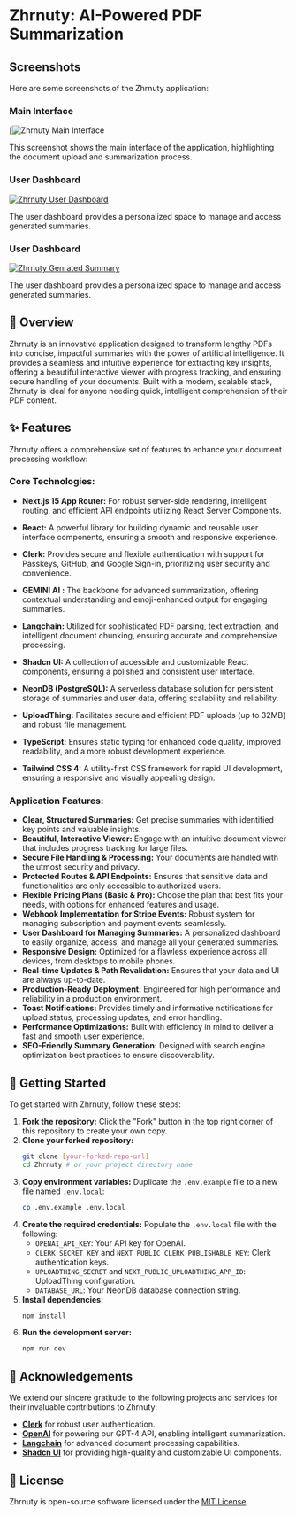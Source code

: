 # Zhrnuty: AI-Powered PDF Summarization

## Screenshots

Here are some screenshots of the Zhrnuty application:

### Main Interface

[![Zhrnuty Main Interface](https://ik.imagekit.io/x4uskqquc/Screenshot%202025-06-03%20195016.png)

This screenshot shows the main interface of the application, highlighting the document upload and summarization process.

### User Dashboard

[![Zhrnuty User Dashboard](https://ik.imagekit.io/x4uskqquc/uploadpic.png)](https://example.com/dashboard)

The user dashboard provides a personalized space to manage and access generated summaries.

### User Dashboard

[![Zhrnuty Genrated  Summary](https://ik.imagekit.io/x4uskqquc/summarypic.png)](https://example.com/dashboard)

The user dashboard provides a personalized space to manage and access generated summaries.

## 🚀 Overview

Zhrnuty is an innovative application designed to transform lengthy PDFs into concise, impactful summaries with the power of artificial intelligence. It provides a seamless and intuitive experience for extracting key insights, offering a beautiful interactive viewer with progress tracking, and ensuring secure handling of your documents. Built with a modern, scalable stack, Zhrnuty is ideal for anyone needing quick, intelligent comprehension of their PDF content.

## ✨ Features

Zhrnuty offers a comprehensive set of features to enhance your document processing workflow:

### Core Technologies:

- **Next.js 15 App Router:** For robust server-side rendering, intelligent routing, and efficient API endpoints utilizing React Server Components.
- **React:** A powerful library for building dynamic and reusable user interface components, ensuring a smooth and responsive experience.
- **Clerk:** Provides secure and flexible authentication with support for Passkeys, GitHub, and Google Sign-in, prioritizing user security and convenience.
- **GEMINI AI :** The backbone for advanced summarization, offering contextual understanding and emoji-enhanced output for engaging summaries.
- **Langchain:** Utilized for sophisticated PDF parsing, text extraction, and intelligent document chunking, ensuring accurate and comprehensive processing.
- **Shadcn UI:** A collection of accessible and customizable React components, ensuring a polished and consistent user interface.
- **NeonDB (PostgreSQL):** A serverless database solution for persistent storage of summaries and user data, offering scalability and reliability.
- **UploadThing:** Facilitates secure and efficient PDF uploads (up to 32MB) and robust file management.

- **TypeScript:** Ensures static typing for enhanced code quality, improved readability, and a more robust development experience.
- **Tailwind CSS 4:** A utility-first CSS framework for rapid UI development, ensuring a responsive and visually appealing design.

### Application Features:

- **Clear, Structured Summaries:** Get precise summaries with identified key points and valuable insights.
- **Beautiful, Interactive Viewer:** Engage with an intuitive document viewer that includes progress tracking for large files.
- **Secure File Handling & Processing:** Your documents are handled with the utmost security and privacy.
- **Protected Routes & API Endpoints:** Ensures that sensitive data and functionalities are only accessible to authorized users.
- **Flexible Pricing Plans (Basic & Pro):** Choose the plan that best fits your needs, with options for enhanced features and usage.
- **Webhook Implementation for Stripe Events:** Robust system for managing subscription and payment events seamlessly.
- **User Dashboard for Managing Summaries:** A personalized dashboard to easily organize, access, and manage all your generated summaries.
- **Responsive Design:** Optimized for a flawless experience across all devices, from desktops to mobile phones.
- **Real-time Updates & Path Revalidation:** Ensures that your data and UI are always up-to-date.
- **Production-Ready Deployment:** Engineered for high performance and reliability in a production environment.
- **Toast Notifications:** Provides timely and informative notifications for upload status, processing updates, and error handling.
- **Performance Optimizations:** Built with efficiency in mind to deliver a fast and smooth user experience.
- **SEO-Friendly Summary Generation:** Designed with search engine optimization best practices to ensure discoverability.

## 🚀 Getting Started

To get started with Zhrnuty, follow these steps:

1.  **Fork the repository:** Click the "Fork" button in the top right corner of this repository to create your own copy.
2.  **Clone your forked repository:**
    ```bash
    git clone [your-forked-repo-url]
    cd Zhrnuty # or your project directory name
    ```
3.  **Copy environment variables:** Duplicate the `.env.example` file to a new file named `.env.local`:
    ```bash
    cp .env.example .env.local
    ```
4.  **Create the required credentials:** Populate the `.env.local` file with the following:
    - `OPENAI_API_KEY`: Your API key for OpenAI.
    - `CLERK_SECRET_KEY` and `NEXT_PUBLIC_CLERK_PUBLISHABLE_KEY`: Clerk authentication keys.
    - `UPLOADTHING_SECRET` and `NEXT_PUBLIC_UPLOADTHING_APP_ID`: UploadThing configuration.
    - `DATABASE_URL`: Your NeonDB database connection string.
5.  **Install dependencies:**
    ```bash
    npm install
    ```
6.  **Run the development server:**
    ```bash
    npm run dev
    ```

## 🙏 Acknowledgements

We extend our sincere gratitude to the following projects and services for their invaluable contributions to Zhrnuty:

- [**Clerk**](https://go.clerk.com/5q0WrFA) for robust user authentication.
- [**OpenAI**](https://openai.com) for powering our GPT-4 API, enabling intelligent summarization.
- [**Langchain**](https://js.langchain.com) for advanced document processing capabilities.
- [**Shadcn UI**](https://ui.shadcn.com/) for providing high-quality and customizable UI components.

## 📄 License

Zhrnuty is open-source software licensed under the [MIT License](https://choosealicense.com/licenses/mit/).
